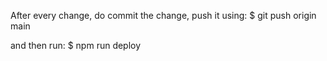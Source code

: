 After every change, do commit the change, push it using:
$ git push origin main

and then run: $ npm run deploy